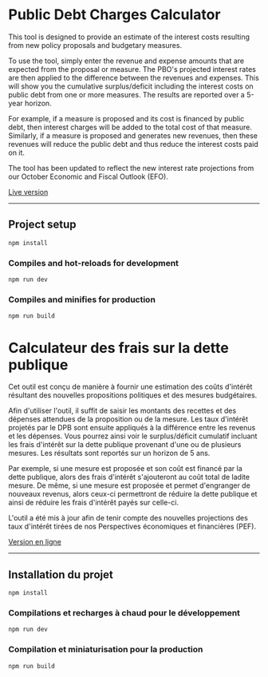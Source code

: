# Public Debt Charges Calculator

This tool is designed to provide an estimate of the interest costs resulting from new policy proposals and budgetary measures.

To use the tool, simply enter the revenue and expense amounts that are expected from the proposal or measure. The PBO's projected interest rates are then applied to the difference between the revenues and expenses. This will show you the cumulative surplus/deficit including the interest costs on public debt from one or more measures. The results are reported over a 5-year horizon.

For example, if a measure is proposed and its cost is financed by public debt, then interest charges will be added to the total cost of that measure. Similarly, if a measure is proposed and generates new revenues, then these revenues will reduce the public debt and thus reduce the interest costs paid on it.

The tool has been updated to reflect the new interest rate projections from our October Economic and Fiscal Outlook (EFO).

[Live version](https://www.pbo-dpb.ca/en/research--recherches/tools--outils/public-debt-charges-calculator--calculateur-frais-dette-publique)

---

## Project setup
```
npm install
```

### Compiles and hot-reloads for development
```
npm run dev
```

### Compiles and minifies for production
```
npm run build
```

# Calculateur des frais sur la dette publique

Cet outil est conçu de manière à fournir une estimation des coûts d'intérêt résultant des nouvelles propositions politiques et des mesures budgétaires.

Afin d'utiliser l'outil, il suffit de saisir les montants des recettes et des dépenses attendues de la proposition ou de la mesure. Les taux d'intérêt projetés par le DPB sont ensuite appliqués à la différence entre les revenus et les dépenses. Vous pourrez ainsi voir le surplus/déficit cumulatif incluant les frais d'intérêt sur la dette publique provenant d'une ou de plusieurs mesures. Les résultats sont reportés sur un horizon de 5 ans.

Par exemple, si une mesure est proposée et son coût est financé par la dette publique, alors des frais d'intérêt s'ajouteront au coût total de ladite mesure. De même, si une mesure est proposée et permet d'engranger de nouveaux revenus, alors ceux-ci permettront de réduire la dette publique et ainsi de réduire les frais d'intérêt payés sur celle-ci.

L'outil a été mis à jour afin de tenir compte des nouvelles projections des taux d'intérêt tirées de nos Perspectives économiques et financières (PEF).

[Version en ligne](https://www.pbo-dpb.ca/fr/research--recherches/tools--outils/public-debt-charges-calculator--calculateur-frais-dette-publique)

---

## Installation du projet
```
npm install
```

### Compilations et recharges à chaud pour le développement
```
npm run dev
```

### Compilation et miniaturisation pour la production
```
npm run build
```
